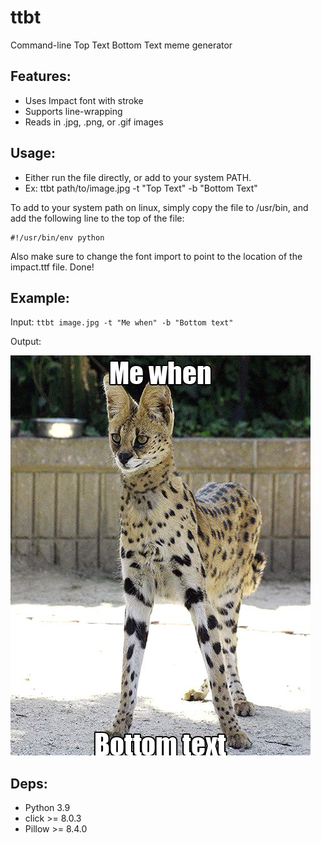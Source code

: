 # ttbt
Command-line Top Text Bottom Text meme generator

## Features:
- Uses Impact font with stroke
- Supports line-wrapping
- Reads in .jpg, .png, or .gif images

## Usage:
- Either run the file directly, or add to your system PATH.
- Ex: ttbt path/to/image.jpg -t "Top Text" -b "Bottom Text"

To add to your system path on linux, simply copy the file to /usr/bin, and add the following line to the top of the file:
```
#!/usr/bin/env python
```
Also make sure to change the font import to point to the location of the impact.ttf file. Done!

## Example:

Input: `ttbt image.jpg -t "Me when" -b "Bottom text"`

Output:

<img src="out.png"/>

## Deps:
- Python 3.9
- click >= 8.0.3
- Pillow >= 8.4.0
